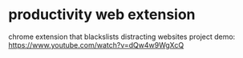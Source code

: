 # productivity web extension

chrome extension that blackslists distracting websites
project demo: https://www.youtube.com/watch?v=dQw4w9WgXcQ



